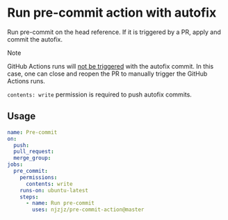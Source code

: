 # Run pre-commit action with autofix

Run pre-commit on the head reference. If it is triggered by a PR, apply and commit the autofix.

> [!NOTE]
> GitHub Actions runs will [not be triggered](https://github.com/orgs/community/discussions/25702) with the autofix commit. In this case, one can close and reopen the PR to manually trigger the GitHub Actions runs.

`contents: write` permission is required to push autofix commits.

## Usage

```yaml
name: Pre-commit
on:
  push:
  pull_request:
  merge_group:
jobs:
  pre_commit:
    permissions:
      contents: write
    runs-on: ubuntu-latest
    steps:
      - name: Run pre-commit
        uses: njzjz/pre-commit-action@master
```
